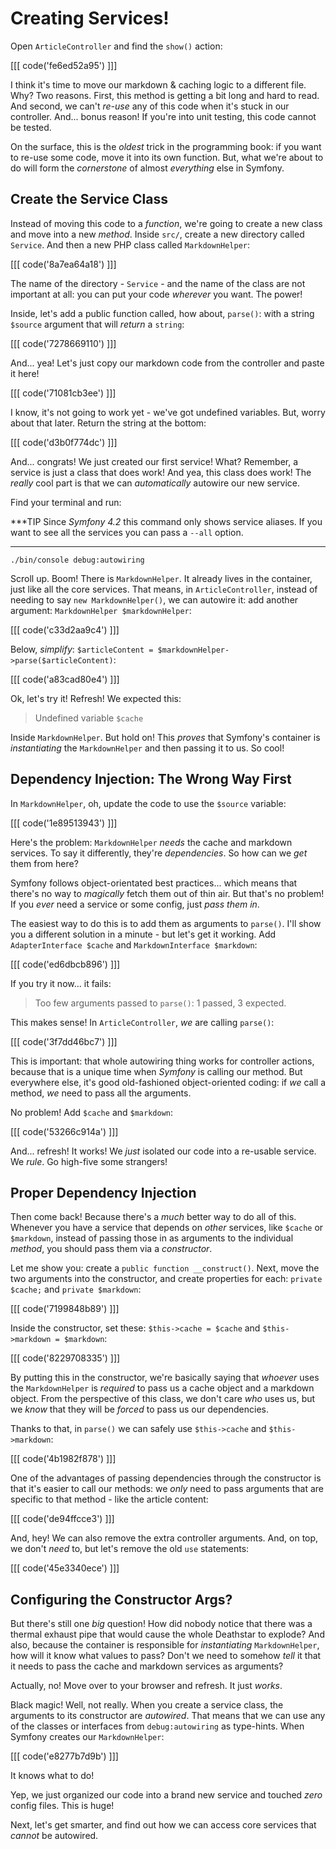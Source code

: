 # Creating Services!

Open `ArticleController` and find the `show()` action:

[[[ code('fe6ed52a95') ]]]


I think it's time to move our markdown & caching logic to a different file. Why?
Two reasons. First, this method is getting a bit long and hard to read. And second,
we can't *re-use* any of this code when it's stuck in our controller. And...
bonus reason! If you're into unit testing, this code cannot be tested.

On the surface, this is the *oldest* trick in the programming book: if you want to
re-use some code, move it into its own function. But, what we're about to do will
form the *cornerstone* of almost *everything* else in Symfony.

## Create the Service Class

Instead of moving this code to a *function*, we're going to create a new class and
move into a new *method*. Inside `src/`, create a new directory called `Service`.
And then a new PHP class called `MarkdownHelper`:

[[[ code('8a7ea64a18') ]]]

The name of the directory - `Service` - and the name of the class are not important
at all: you can put your code *wherever* you want. The power!

Inside, let's add a public function called, how about, `parse()`: with a string
`$source` argument that will *return* a `string`:

[[[ code('7278669110') ]]]

And... yea! Let's just copy our markdown code from the controller and paste it here!

[[[ code('71081cb3ee') ]]]

I know, it's not going to work yet - we've got undefined variables. But, worry about
that later. Return the string at the bottom:

[[[ code('d3b0f774dc') ]]]

And... congrats! We just created our first service! What? Remember, a service
is just a class that does work! And yea, this class does work! The *really* cool
part is that we can *automatically* autowire our new service.

Find your terminal and run:

***TIP
Since *Symfony 4.2* this command only shows service aliases. 
If you want to see all the services you can pass a `--all` option.
***

```terminal
./bin/console debug:autowiring
```

Scroll up. Boom! There is `MarkdownHelper`. It already lives in the container, just
like all the core services. That means, in `ArticleController`, instead of needing
to say `new MarkdownHelper()`, we can autowire it: add another argument:
`MarkdownHelper $markdownHelper`:

[[[ code('c33d2aa9c4') ]]]

Below, *simplify*: `$articleContent = $markdownHelper->parse($articleContent)`:

[[[ code('a83cad80e4') ]]]

Ok, let's try it! Refresh! We expected this:

> Undefined variable `$cache`

Inside `MarkdownHelper`. But hold on! This *proves* that Symfony's container is
*instantiating* the `MarkdownHelper` and then passing it to us. So cool!

## Dependency Injection: The Wrong Way First

In `MarkdownHelper`, oh, update the code to use the `$source` variable:

[[[ code('1e89513943') ]]]

Here's the problem: `MarkdownHelper` *needs* the cache and markdown services.
To say it differently, they're *dependencies*. So how can we *get* them from here?

Symfony follows object-orientated best practices... which means that there's no
way to *magically* fetch them out of thin air. But that's no problem! If you *ever*
need a service or some config, just *pass them in*.

The easiest way to do this is to add them as arguments to `parse()`. I'll show you
a different solution in a minute - but let's get it working. Add
`AdapterInterface $cache` and `MarkdownInterface $markdown`:

[[[ code('ed6dbcb896') ]]]

If you try it now... it fails:

> Too few arguments passed to `parse()`: 1 passed, 3 expected.

This makes sense! In `ArticleController`, *we* are calling `parse()`:

[[[ code('3f7dd46bc7') ]]]

This is important: that whole autowiring thing works for controller actions, because
that is a unique time when *Symfony* is calling our method. But everywhere else,
it's good old-fashioned object-oriented coding: if *we* call a method, *we* need
to pass all the arguments.

No problem! Add `$cache` and `$markdown`:

[[[ code('53266c914a') ]]]

And... refresh! It works! We *just* isolated our code into a re-usable service.
We *rule*. Go high-five some strangers!

## Proper Dependency Injection

Then come back! Because there's a *much* better way to do all of this. Whenever you
have a service that depends on *other* services, like `$cache` or `$markdown`, instead
of passing those in as arguments to the individual *method*, you should pass them
via a *constructor*.

Let me show you: create a `public function __construct()`. Next, move the two arguments
into the constructor, and create properties for each: `private $cache;` and
`private $markdown`:

[[[ code('7199848b89') ]]]

Inside the constructor, set these: `$this->cache = $cache` and `$this->markdown = $markdown`:

[[[ code('8229708335') ]]]

By putting this in the constructor, we're basically saying that *whoever* uses
the `MarkdownHelper` is *required* to pass us a cache object and a markdown object.
From the perspective of this class, we don't care *who* uses us, but we *know*
that they will be *forced* to pass us our dependencies.

Thanks to that, in `parse()` we can safely use `$this->cache` and `$this->markdown`:

[[[ code('4b1982f878') ]]]

One of the advantages of passing dependencies through the constructor is that it's
easier to call our methods: we *only* need to pass arguments that are specific
to that method - like the article content:

[[[ code('de94ffcce3') ]]]

And, hey! We can also remove the extra controller arguments. And, on top, we don't
*need* to, but let's remove the old `use` statements:

[[[ code('45e3340ece') ]]]

## Configuring the Constructor Args?

But there's still one *big* question! How did nobody notice that there was a
thermal exhaust pipe that would cause the whole Deathstar to explode? And also,
because the container is responsible for *instantiating* `MarkdownHelper`, how
will it know what values to pass? Don't we need to somehow *tell* it that it needs
to pass the cache and markdown services as arguments?

Actually, no! Move over to your browser and refresh. It just *works*.

Black magic! Well, not really. When you create a service class, the arguments to
its constructor are *autowired*. That means that we can use any of the classes
or interfaces from `debug:autowiring` as type-hints. When Symfony creates our
`MarkdownHelper`:

[[[ code('e8277b7d9b') ]]]

It knows what to do!

Yep, we just organized our code into a brand new service and touched *zero* config
files. This is huge!

Next, let's get smarter, and find out how we can access core services that *cannot*
be autowired.
